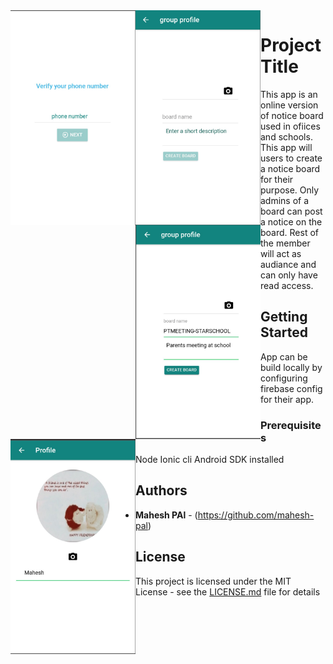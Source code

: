 
<img src="https://raw.githubusercontent.com/mahesh-pal/NoticeBoard/master/screenshots/Screen%20Shot%202018-08-05%20at%206.02.25%20PM.png" width="200" style="float:left">
<img src="https://github.com/mahesh-pal/NoticeBoard/blob/master/screenshots/Screen%20Shot%202018-08-05%20at%206.04.33%20PM.png" width="200" style="float:left">
<img src="https://raw.githubusercontent.com/mahesh-pal/NoticeBoard/master/screenshots/Screen%20Shot%202018-08-05%20at%206.05.42%20PM.png" width="200" style="float:left">
<img src="https://raw.githubusercontent.com/mahesh-pal/NoticeBoard/master/screenshots/Screen%20Shot%202018-08-05%20at%206.07.27%20PM.png" width="200" style="float:left">



# Project Title

This app is an online version of notice board used in ofiices and
schools. This app will users to create a notice board for their purpose.
Only admins of a board can post a notice on the board. Rest of the member will
act as audiance and can only have read access.

## Getting Started

App can be build locally by configuring firebase config for their app.

### Prerequisites

Node
Ionic cli
Android SDK installed

## Authors

* **Mahesh PAl** - (https://github.com/mahesh-pal)

## License

This project is licensed under the MIT License - see the [LICENSE.md](LICENSE.md) file for details
